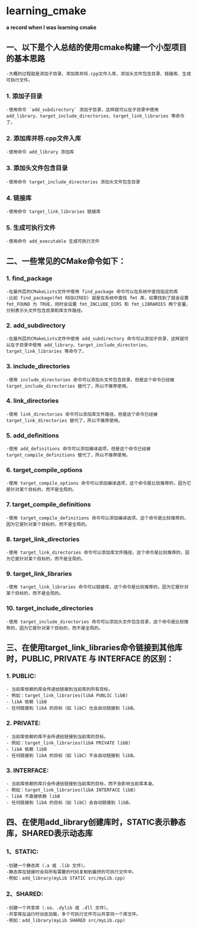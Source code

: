 # learning_cmake

**a record when I was learning cmake**

## 一、以下是个人总结的使用cmake构建一个小型项目的基本思路

    -大概的过程就是添加子目录、添加库并将.cpp文件入库、添加头文件包含目录、链接库、生成可执行文件。

### 1. 添加子目录

    -使用命令 `add_subdirectory` 添加子目录，这样就可以在子目录中使用 add_library、target_include_directories、target_link_libraries 等命令了。

### 2. 添加库并将.cpp文件入库

    -使用命令 add_library 添加库

### 3. 添加头文件包含目录

    -使用命令 target_include_directories 添加头文件包含目录

### 4. 链接库

    -使用命令 target_link_libraries 链接库

### 5. 生成可执行文件

    -使用命令 add_executable 生成可执行文件

## 二、一些常见的CMake命令如下：

### 1. find_package

    -在最外层的CMakeLists文件中使用 find_package 命令可以在系统中查找指定的库
    -比如 find_package(fmt REQUIRED) 就是在系统中查找 fmt 库，如果找到了就会设置 fmt_FOUND 为 TRUE，同时会设置 fmt_INCLUDE_DIRS 和 fmt_LIBRARIES 两个变量，分别表示头文件包含目录和库文件路径。

### 2. add_subdirectory

    -在最外层的CMakeLists文件中使用 add_subdirectory 命令可以添加子目录，这样就可以在子目录中使用 add_library、target_include_directories、target_link_libraries 等命令了。

### 3. include_directories

    -使用 include_directories 命令可以添加头文件包含目录，但是这个命令已经被 target_include_directories 替代了，所以不推荐使用。

### 4. link_directories

    -使用 link_directories 命令可以添加库文件路径，但是这个命令已经被 target_link_directories 替代了，所以不推荐使用。

### 5. add_definitions

    -使用 add_definitions 命令可以添加编译选项，但是这个命令已经被 target_compile_definitions 替代了，所以不推荐使用。

### 6. target_compile_options

    -使用 target_compile_options 命令可以添加编译选项，这个命令是比较推荐的，因为它是针对某个目标的，而不是全局的。

### 7. target_compile_definitions

    -使用 target_compile_definitions 命令可以添加编译选项，这个命令是比较推荐的，因为它是针对某个目标的，而不是全局的。

### 8. target_link_directories

    -使用 target_link_directories 命令可以添加库文件路径，这个命令是比较推荐的，因为它是针对某个目标的，而不是全局的。

### 9. target_link_libraries

    -使用 target_link_libraries 命令可以链接库，这个命令是比较推荐的，因为它是针对某个目标的，而不是全局的。

### 10. target_include_directories

    -使用 target_include_directories 命令可以添加头文件包含目录，这个命令是比较推荐的，因为它是针对某个目标的，而不是全局的。

## 三、在使用target_link_libraries命令链接到其他库时，PUBLIC, PRIVATE 与 INTERFACE 的区别：

### 1. PUBLIC:
    - 当前库依赖的库会传递给链接到当前库的所有目标。
    - 例如：target_link_libraries(libA PUBLIC libB)
    - libA 依赖 libB
    - 任何链接到 libA 的目标（如 libC）也会自动链接到 libB。

### 2. PRIVATE:
    - 当前库依赖的库不会传递给链接到当前库的目标。
    - 例如：target_link_libraries(libA PRIVATE libB)
    - libA 依赖 libB
    - 任何链接到 libA 的目标（如 libC）不会自动链接到 libB。

### 3. INTERFACE:
    - 当前库依赖的库只会传递给链接到当前库的目标，而不会影响当前库本身。
    - 例如：target_link_libraries(libA INTERFACE libB)
    - libA 不直接依赖 libB
    - 任何链接到 libA 的目标（如 libC）会自动链接到 libB。

## 四、在使用add_library创建库时，STATIC表示静态库，SHARED表示动态库
### 1、STATIC:

    -创建一个静态库（.a 或 .lib 文件）。
    -静态库在链接时会将所有需要的代码复制到最终的可执行文件中。
    -例如：add_library(myLib STATIC src/myLib.cpp)
### 2、SHARED:

    -创建一个共享库（.so、.dylib 或 .dll 文件）。
    -共享库在运行时动态加载，多个可执行文件可以共享同一个库文件。
    -例如：add_library(myLib SHARED src/myLib.cpp)